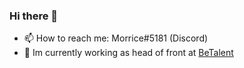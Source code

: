 <!--
- 🤔 I’m looking for help with ...
- 🔭 I’m currently working on ...
- 👯 I’m looking to collaborate on ...
- 💬 Ask me about ...
- 😄 Pronouns: ...
- ⚡ Fun fact: ...
- 🌱 I’m currently learning ...
-->

### Hi there 👋

- 📫 How to reach me: Morrice#5181 (Discord)
- 🔭 Im currently working as head of front at [BeTalent](https://betalent.tech/)
